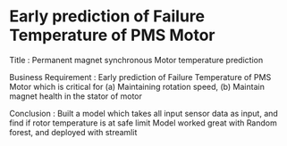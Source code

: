 # Early prediction of Failure Temperature of PMS Motor

Title : Permanent magnet synchronous Motor temperature prediction

 Business Requirement :
Early prediction of Failure Temperature of PMS Motor
which is critical for (a) Maintaining rotation speed, (b) Maintain magnet health in the stator of motor

 Conclusion :
Built a model which takes all input sensor data as input, and find if rotor temperature is at safe limit Model worked great with Random forest, and deployed with streamlit
